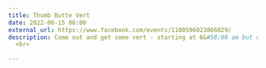 ```yaml
---
title: Thumb Butte Vert
date: 2022-06-15 06:00
external_url: https://www.facebook.com/events/1100596023866029/
description: Come out and get some vert - starting at 6&#58;00 am but of course you can come any time. Up the paved steep section and down the gradual dirt is approximately 2 miles and 600 feet of climbing. Join us to run, hike, runk or whatever! Parking is free on Wednesdays. <br>
  <br>
  
---
```

